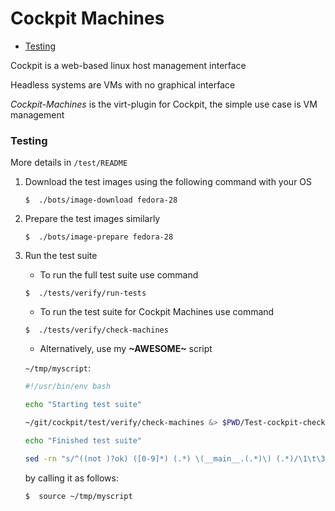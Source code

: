 # Cockpit Machines
* [Testing](cockpit.md#testing)

Cockpit is a web-based linux host management interface  

Headless systems are VMs with no graphical interface  

*Cockpit-Machines* is the virt-plugin for Cockpit, the simple use case is VM management

### Testing
More details in `/test/README`

1. Download the test images using the following command with your OS

    ```
    $  ./bots/image-download fedora-28
    ```

2. Prepare the test images similarly

    ```
    $  ./bots/image-prepare fedora-28
    ```

3. Run the test suite

    * To run the full test suite use command

    ```
    $  ./tests/verify/run-tests
    ```

    * To run the test suite for Cockpit Machines use command

    ```
    $  ./tests/verify/check-machines
    ```

    * Alternatively, use my **~AWESOME~** script

    `~/tmp/myscript`:

    ``` bash
    #!/usr/bin/env bash

    echo "Starting test suite"

    ~/git/cockpit/test/verify/check-machines &> $PWD/Test-cockpit-check-machines-results.log

    echo "Finished test suite"

    sed -rn "s/^((not )?ok) ([0-9]*) (.*) \(__main__.(.*)\) (.*)/\1\t\3\t\5.\4\t\6/p" "$PWD/Test-cockpit-check-machines-results.log" | column -t -s $'\t'
    ```

    by calling it as follows:

    ```
    $  source ~/tmp/myscript
    ```

